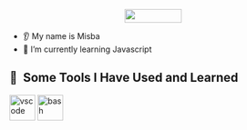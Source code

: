 <p align="center">
  <img src="https://cdn.dribbble.com/users/106272/screenshots/1874860/hey-there.gif" width="100" height= "24"/>
</p>


* 👂 My name is Misba
* 🌱 I’m currently learning Javascript

<h2> 🚀 &nbsp;Some Tools I Have Used and Learned</h2>
<p align="left">
<img src="https://cdn.jsdelivr.net/gh/devicons/devicon/icons/vscode/vscode-original.svg" alt="vscode" width="45" height="45"/>
<img src="https://cdn.jsdelivr.net/gh/devicons/devicon/icons/bash/bash-original.svg" alt="bash" width="45" height="45"/>
<img src=""/>
</p>
<!---
Misbah-bagban/Misbah-bagban is a ✨ special ✨ repository because its `README.md` (this file) appears on your GitHub profile.
You can click the Preview link to take a look at your changes.
--->
